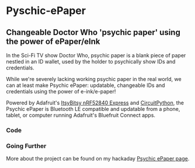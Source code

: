 # Pyschic-ePaper
## Changeable Doctor Who 'psychic paper' using the power of ePaper/eInk

In the Sci-Fi TV show Doctor Who, psychic paper is a blank piece of paper nestled in an ID wallet, used by the holder to psychically show IDs and credentials.

While we're severely lacking working psychic paper in the real world, we can at least make Psychic ePaper: updatable, changeable IDs and credentials using the power of e-ink/e-paper!

Powered by Adafruit's [ItsyBitsy nRF52840 Express](https://www.adafruit.com/product/4481) and [CircuitPython](https://circuitpython.org), the Psychic ePaper is Bluetooth LE compatible and updatable from a phone, tablet, or computer running Adafruit's Bluefruit Connect apps.


### Code

### Going Further
More about the project can be found on my hackaday [Psychic ePaper page](https://hackaday.io/project/170043-psychic-epaper).
